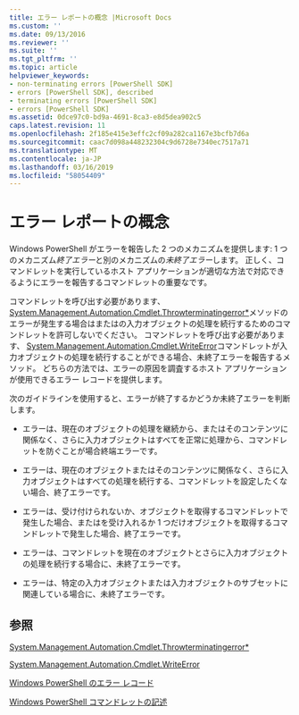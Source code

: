 ```yaml
---
title: エラー レポートの概念 |Microsoft Docs
ms.custom: ''
ms.date: 09/13/2016
ms.reviewer: ''
ms.suite: ''
ms.tgt_pltfrm: ''
ms.topic: article
helpviewer_keywords:
- non-terminating errors [PowerShell SDK]
- errors [PowerShell SDK], described
- terminating errors [PowerShell SDK]
- errors [PowerShell SDK]
ms.assetid: 0dce97c0-bd9a-4691-8ca3-e8d5dea902c5
caps.latest.revision: 11
ms.openlocfilehash: 2f185e415e3effc2cf09a282ca1167e3bcfb7d6a
ms.sourcegitcommit: caac7d098a448232304c9d6728e7340ec7517a71
ms.translationtype: MT
ms.contentlocale: ja-JP
ms.lasthandoff: 03/16/2019
ms.locfileid: "58054409"
---
```

# <a name="error-reporting-concepts"></a>エラー レポートの概念

Windows PowerShell がエラーを報告した 2 つのメカニズムを提供します: 1 つのメカニズム*終了エラー*と別のメカニズムの*未終了エラー*します。 正しく、コマンドレットを実行しているホスト アプリケーションが適切な方法で対応できるようにエラーを報告するコマンドレットの重要なです。

コマンドレットを呼び出す必要があります、 [System.Management.Automation.Cmdlet.Throwterminatingerror*](/dotnet/api/System.Management.Automation.Cmdlet.ThrowTerminatingError)メソッドのエラーが発生する場合はまたはの入力オブジェクトの処理を続行するためのコマンドレットを許可しないでください。 コマンドレットを呼び出す必要があります、 [System.Management.Automation.Cmdlet.WriteError](/dotnet/api/System.Management.Automation.Cmdlet.WriteError)コマンドレットが入力オブジェクトの処理を続行することができる場合、未終了エラーを報告するメソッド。 どちらの方法では、エラーの原因を調査するホスト アプリケーションが使用できるエラー レコードを提供します。

次のガイドラインを使用すると、エラーが終了するかどうか未終了エラーを判断します。

- エラーは、現在のオブジェクトの処理を継続から、またはそのコンテンツに関係なく、さらに入力オブジェクトはすべてを正常に処理から、コマンドレットを防ぐことが場合終端エラーです。

- エラーは、現在のオブジェクトまたはそのコンテンツに関係なく、さらに入力オブジェクトはすべての処理を続行する、コマンドレットを設定したくない場合、終了エラーです。

- エラーは、受け付けられないか、オブジェクトを取得するコマンドレットで発生した場合、またはを受け入れるか 1 つだけオブジェクトを取得するコマンドレットで発生した場合、終了エラーです。

- エラーは、コマンドレットを現在のオブジェクトとさらに入力オブジェクトの処理を続行する場合に、未終了エラーです。

- エラーは、特定の入力オブジェクトまたは入力オブジェクトのサブセットに関連している場合に、未終了エラーです。

## <a name="see-also"></a>参照

[System.Management.Automation.Cmdlet.Throwterminatingerror*](/dotnet/api/System.Management.Automation.Cmdlet.ThrowTerminatingError)

[System.Management.Automation.Cmdlet.WriteError](/dotnet/api/System.Management.Automation.Cmdlet.WriteError)

[Windows PowerShell のエラー レコード](./windows-powershell-error-records.md)

[Windows PowerShell コマンドレットの記述](./writing-a-windows-powershell-cmdlet.md)
